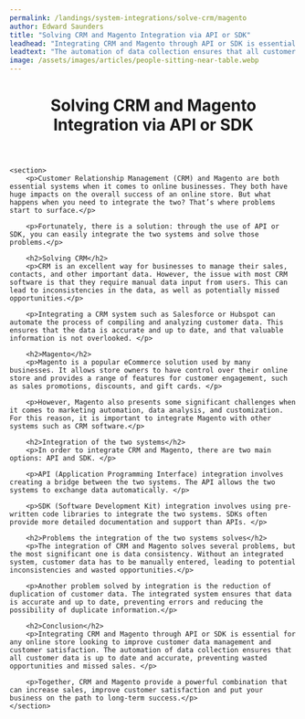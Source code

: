```yaml
---
permalink: /landings/system-integrations/solve-crm/magento
author: Edward Saunders
title: "Solving CRM and Magento Integration via API or SDK"
leadhead: "Integrating CRM and Magento through API or SDK is essential for any online store looking to improve customer data management and customer satisfaction"
leadtext: "The automation of data collection ensures that all customer data is up to date and accurate, preventing wasted opportunities and missed sales."
image: /assets/images/articles/people-sitting-near-table.webp
---
```

<div class="arttext">	<header>
		<h1>Solving CRM and Magento Integration via API or SDK</h1>
	</header>

	<section>
		<p>Customer Relationship Management (CRM) and Magento are both essential systems when it comes to online businesses. They both have huge impacts on the overall success of an online store. But what happens when you need to integrate the two? That’s where problems start to surface.</p>

		<p>Fortunately, there is a solution: through the use of API or SDK, you can easily integrate the two systems and solve those problems.</p>

		<h2>Solving CRM</h2>
		<p>CRM is an excellent way for businesses to manage their sales, contacts, and other important data. However, the issue with most CRM software is that they require manual data input from users. This can lead to inconsistencies in the data, as well as potentially missed opportunities.</p>

		<p>Integrating a CRM system such as Salesforce or Hubspot can automate the process of compiling and analyzing customer data. This ensures that the data is accurate and up to date, and that valuable information is not overlooked. </p>

		<h2>Magento</h2>
		<p>Magento is a popular eCommerce solution used by many businesses. It allows store owners to have control over their online store and provides a range of features for customer engagement, such as sales promotions, discounts, and gift cards. </p>

		<p>However, Magento also presents some significant challenges when it comes to marketing automation, data analysis, and customization. For this reason, it is important to integrate Magento with other systems such as CRM software.</p>

		<h2>Integration of the two systems</h2>
		<p>In order to integrate CRM and Magento, there are two main options: API and SDK. </p>

		<p>API (Application Programming Interface) integration involves creating a bridge between the two systems. The API allows the two systems to exchange data automatically. </p>

		<p>SDK (Software Development Kit) integration involves using pre-written code libraries to integrate the two systems. SDKs often provide more detailed documentation and support than APIs. </p>

		<h2>Problems the integration of the two systems solves</h2>
		<p>The integration of CRM and Magento solves several problems, but the most significant one is data consistency. Without an integrated system, customer data has to be manually entered, leading to potential inconsistencies and wasted opportunities.</p>

		<p>Another problem solved by integration is the reduction of duplication of customer data. The integrated system ensures that data is accurate and up to date, preventing errors and reducing the possibility of duplicate information.</p>

		<h2>Conclusion</h2>
		<p>Integrating CRM and Magento through API or SDK is essential for any online store looking to improve customer data management and customer satisfaction. The automation of data collection ensures that all customer data is up to date and accurate, preventing wasted opportunities and missed sales. </p>

		<p>Together, CRM and Magento provide a powerful combination that can increase sales, improve customer satisfaction and put your business on the path to long-term success.</p>
	</section>
</div>